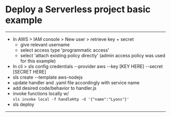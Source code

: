 Deploy a Serverless project basic example
======
---
  * In AWS > IAM console > New user > retrieve key + secret
    * give relevant username
    * select access type 'programmatic access'
    * select 'attach existing policy directly' (admin access policy was used for this example)
  * In cli > sls config credentials --provider aws --key [KEY HERE] --secret [SECRET HERE]
  * sls create --template aws-nodejs
  * update handler and .yaml file accordingly with service name
  * add desired code/behavior to handler.js
  * invoke functions locally w/  
    ` sls invoke local -f handleHtp -d '{"name":"Lyons"}' `
  * sls deploy  
---

